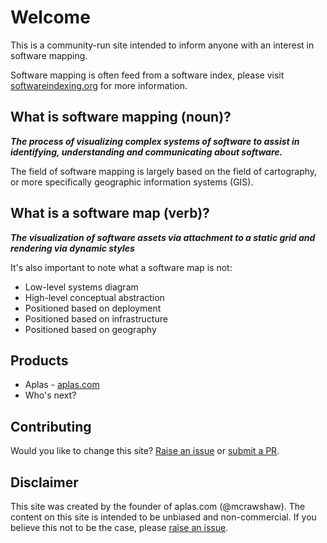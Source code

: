 # Welcome

This is a community-run site intended to inform anyone with an interest in software mapping.

Software mapping is often feed from a software index, please visit [softwareindexing.org](https://softwareindexing.org) for more information.

## What is software mapping (noun)?

_**The process of visualizing complex systems of software to assist in identifying, understanding and communicating about software.**_

The field of software mapping is largely based on the field of cartography, or more specifically geographic information systems (GIS).

## What is a software map (verb)?

_**The visualization of software assets via attachment to a static grid and rendering via dynamic styles**_

It's also important to note what a software map is not:

- Low-level systems diagram
- High-level conceptual abstraction
- Positioned based on deployment
- Positioned based on infrastructure
- Positioned based on geography

## Products

- Aplas - [aplas.com](https://aplas.com)
- Who's next?

## Contributing

Would you like to change this site? [Raise an issue](https://github.com/mcrawshaw/software-mapping/issues) or [submit a PR](https://github.com/mcrawshaw/software-mapping/pulls).

## Disclaimer

This site was created by the founder of aplas.com (@mcrawshaw). The content on this site is intended to be unbiased and non-commercial. If you believe this not to be the case, please [raise an issue](https://github.com/mcrawshaw/software-mapping/issues).
